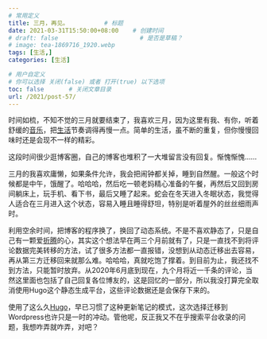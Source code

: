 ```yaml
---
# 常用定义
title: 三月，再见。          # 标题
date: 2021-03-31T15:50:00+08:00    # 创建时间
# draft: false                       # 是否是草稿？
# image: tea-1869716_1920.webp
tags: [生活,]
categories: [生活]

# 用户自定义
# 你可以选择 关闭(false) 或者 打开(true) 以下选项
toc: false       # 关闭文章目录
url: /2021/post-57/
---
```


时间如梳，不知不觉的三月就要结束了，我喜欢三月，因为这里有我、有你，听着舒缓的[音乐](音乐.md)，把[生活](生活.md)节奏调得再慢一点。简单的生活，虽不断的重复，但你慢慢回味时还是会现不一样的精彩。

这段时间很少逛博客圈，自己的博客也堆积了一大堆留言没有回复。惭愧惭愧……

三月的我喜欢庸懒，如果条件允许，我会把闹钟都关掉，睡到自然醒。一般这个时候都是中午，饿醒了。哈哈哈，然后吃一顿老妈精心准备的午餐，再然后又回到房间躺床上，玩手机、看下书，最后又睡了起来。蛇会在冬天进入冬眠状态，我觉得人适合在三月进入这个状态，容易入睡且睡得舒坦，特别是听着屋外的丝丝细雨声时。

利用空余时间，把博客的程序换了，换回了动态系统。不是不喜欢静态了，只是自己有一颗爱[折腾](折腾.md)的心，其实这个想法早在两三个月前就有了，只是一直找不到将评论数据完美转移的方法，试了很多方法都一直报错，没想到从动态迁移出去容易，再从第三方迁移回来就那么难。哈哈哈，真就吃饱了撑着。到目前为止，我还找不到方法，只能暂时放弃。从2020年6月底到现在，九个月将近一千条的评论，当然这里面也包括了自己回复各位博友的，这是回忆的一部分，所以我没打算完全取消使用Hugo这个静态生成平台，这些评论数据还是会保存下来的。

使用了这么久[Hugo](Hugo.md)，早已习惯了这种更新笔记的模式，这次选择迁移到Wordpress也许只是一时的冲动。管他呢，反正我又不在乎搜索平台收录的问题，我想咋弄就咋弄，对吧？
